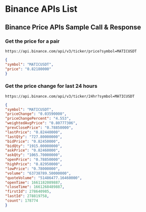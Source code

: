 # Binance APIs List

## Binance Price APIs Sample Call & Response

### Get the price for a pair
```url
https://api.binance.com/api/v3/ticker/price?symbol=MATICUSDT
```
```json
{
"symbol": "MATICUSDT",
"price": "0.82180000"
}
```

### Get the price change for last 24 hours
```url
https://api.binance.com/api/v3/ticker/24hr?symbol=MATICUSDT
```
```json
{
"symbol": "MATICUSDT",
"priceChange": "0.03590000",
"priceChangePercent": "4.553",
"weightedAvgPrice": "0.80777306",
"prevClosePrice": "0.78850000",
"lastPrice": "0.82440000",
"lastQty": "727.80000000",
"bidPrice": "0.82450000",
"bidQty": "1915.00000000",
"askPrice": "0.82460000",
"askQty": "1065.70000000",
"openPrice": "0.78850000",
"highPrice": "0.82950000",
"lowPrice": "0.78000000",
"volume": "63738789.50000000",
"quoteVolume": "51486477.16460000",
"openTime": 1661182089887,
"closeTime": 1661268489887,
"firstId": 278640985,
"lastId": 278819758,
"count": 178774
}
```
